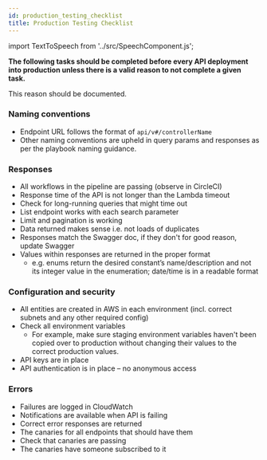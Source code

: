 ```yaml
---
id: production_testing_checklist
title: Production Testing Checklist
---
```


import TextToSpeech from '../src/SpeechComponent.js';

<TextToSpeech>

**The following tasks should be completed before every API deployment into production unless there is a valid reason to not complete a given task.**

This reason should be documented. 

### Naming conventions
- Endpoint URL follows the format of `api/v#/controllerName`
- Other naming conventions are upheld in query params and responses as per the playbook naming guidance.

### Responses
- All workflows in the pipeline are passing (observe in CircleCI)
- Response time of the API is not longer than the Lambda timeout
- Check for long-running queries that might time out
- List endpoint works with each search parameter
- Limit and pagination is working
- Data returned makes sense i.e. not loads of duplicates
- Responses match the Swagger doc, if they don't for good reason, update Swagger
- Values within responses are returned in the proper format
    * e.g. enums return the desired constant’s name/description and not its integer value in the enumeration; date/time is in a readable format

### Configuration and security
- All entities are created in AWS in each environment (incl. correct subnets and any other required config)
- Check all environment variables 
    * For example, make sure staging environment variables haven't been copied over to production without changing their values to the correct production values.
- API keys are in place
- API authentication is in place – no anonymous access

### Errors
- Failures are logged in CloudWatch
- Notifications are available when API is failing 
- Correct error responses are returned
- The canaries for all endpoints that should have them
- Check that canaries are passing
- The canaries have someone subscribed to it

</TextToSpeech>